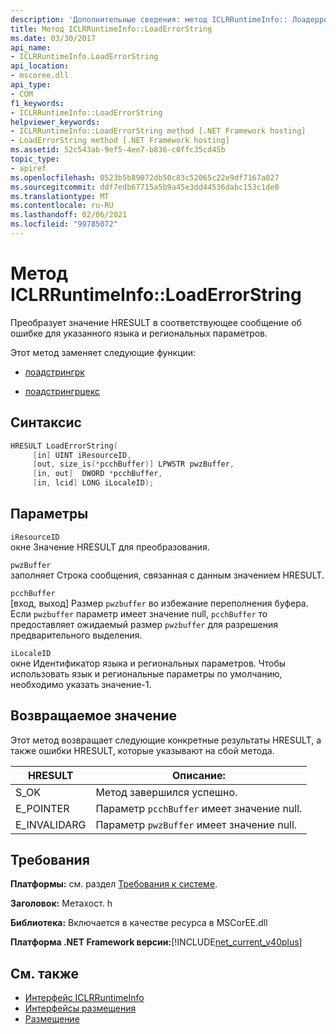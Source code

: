 ```yaml
---
description: 'Дополнительные сведения: метод ICLRRuntimeInfo:: Лоадеррорстринг'
title: Метод ICLRRuntimeInfo::LoadErrorString
ms.date: 03/30/2017
api_name:
- ICLRRuntimeInfo.LoadErrorString
api_location:
- mscoree.dll
api_type:
- COM
f1_keywords:
- ICLRRuntimeInfo::LoadErrorString
helpviewer_keywords:
- ICLRRuntimeInfo::LoadErrorString method [.NET Framework hosting]
- LoadErrorString method [.NET Framework hosting]
ms.assetid: 52c543ab-9ef5-4ee7-b836-c0ffc35cd45b
topic_type:
- apiref
ms.openlocfilehash: 0523b5b89072db50c83c52065c22e9df7167a027
ms.sourcegitcommit: ddf7edb67715a5b9a45e3dd44536dabc153c1de0
ms.translationtype: MT
ms.contentlocale: ru-RU
ms.lasthandoff: 02/06/2021
ms.locfileid: "99785072"
---
```

# <a name="iclrruntimeinfoloaderrorstring-method"></a>Метод ICLRRuntimeInfo::LoadErrorString

Преобразует значение HRESULT в соответствующее сообщение об ошибке для указанного языка и региональных параметров.  
  
 Этот метод заменяет следующие функции:  
  
- [лоадстрингрк](loadstringrc-function.md)  
  
- [лоадстрингрцекс](loadstringrcex-function.md)  
  
## <a name="syntax"></a>Синтаксис  
  
```cpp  
HRESULT LoadErrorString(  
     [in] UINT iResourceID,  
     [out, size_is(*pcchBuffer)] LPWSTR pwzBuffer,  
     [in, out]  DWORD *pcchBuffer,  
     [in, lcid] LONG iLocaleID);  
```  
  
## <a name="parameters"></a>Параметры  

 `iResourceID`  
 окне Значение HRESULT для преобразования.  
  
 `pwzBuffer`  
 заполняет Строка сообщения, связанная с данным значением HRESULT.  
  
 `pcchBuffer`  
 [вход, выход] Размер `pwzbuffer` во избежание переполнения буфера. Если `pwzbuffer` параметр имеет значение null, `pcchBuffer` то предоставляет ожидаемый размер `pwzbuffer` для разрешения предварительного выделения.  
  
 `iLocaleID`  
 окне Идентификатор языка и региональных параметров. Чтобы использовать язык и региональные параметры по умолчанию, необходимо указать значение-1.  
  
## <a name="return-value"></a>Возвращаемое значение  

 Этот метод возвращает следующие конкретные результаты HRESULT, а также ошибки HRESULT, которые указывают на сбой метода.  
  
|HRESULT|Описание:|  
|-------------|-----------------|  
|S_OK|Метод завершился успешно.|  
|E_POINTER|Параметр `pcchBuffer` имеет значение null.|  
|E_INVALIDARG|Параметр `pwzBuffer` имеет значение null.|  
  
## <a name="requirements"></a>Требования  

 **Платформы:** см. раздел [Требования к системе](../../get-started/system-requirements.md).  
  
 **Заголовок:** Метахост. h  
  
 **Библиотека:** Включается в качестве ресурса в MSCorEE.dll  
  
 **Платформа .NET Framework версии:**[!INCLUDE[net_current_v40plus](../../../../includes/net-current-v40plus-md.md)]  
  
## <a name="see-also"></a>См. также

- [Интерфейс ICLRRuntimeInfo](iclrruntimeinfo-interface.md)
- [Интерфейсы размещения](hosting-interfaces.md)
- [Размещение](index.md)
